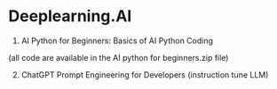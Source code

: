 # Deeplearning.AI

1. AI Python for Beginners: Basics of AI Python Coding

  (all code are available in the AI python for beginners.zip file)

2. ChatGPT Prompt Engineering for Developers (instruction tune LLM)
